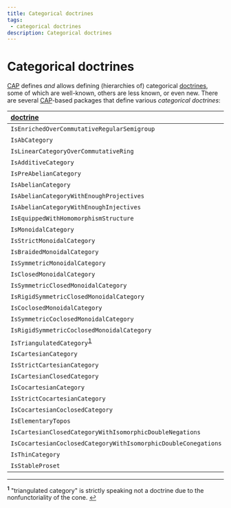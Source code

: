 ```yaml
---
title: Categorical doctrines
tags:
 - categorical doctrines
description: Categorical doctrines
---
```


# Categorical doctrines

[CAP][CAP] defines *and* allows defining (hierarchies of) categorical [doctrines][doctrine], some of which are well-known, others are less known, or even new.
There are several [CAP][CAP]-based packages that define various *categorical doctrines*:

| [doctrine][doctrine] | package        |
|:---------------------|:---------------|
| `IsEnrichedOverCommutativeRegularSemigroup` | [CAP][CAP] |
| `IsAbCategory` | [CAP][CAP] |
| `IsLinearCategoryOverCommutativeRing` | [CAP][CAP] |
| `IsAdditiveCategory` | [CAP][CAP] |
| `IsPreAbelianCategory` | [CAP][CAP] |
| `IsAbelianCategory` | [CAP][CAP] |
| `IsAbelianCategoryWithEnoughProjectives` | [CAP][CAP] |
| `IsAbelianCategoryWithEnoughInjectives` | [CAP][CAP] |
| `IsEquippedWithHomomorphismStructure` | [CAP][CAP] |
| `IsMonoidalCategory` | [MonoidalCategories][MonoidalCategories] |
| `IsStrictMonoidalCategory` | [MonoidalCategories][MonoidalCategories] |
| `IsBraidedMonoidalCategory` | [MonoidalCategories][MonoidalCategories] |
| `IsSymmetricMonoidalCategory` | [MonoidalCategories][MonoidalCategories] |
| `IsClosedMonoidalCategory` | [MonoidalCategories][MonoidalCategories] |
| `IsSymmetricClosedMonoidalCategory` | [MonoidalCategories][MonoidalCategories] |
| `IsRigidSymmetricClosedMonoidalCategory` | [MonoidalCategories][MonoidalCategories] |
| `IsCoclosedMonoidalCategory` | [MonoidalCategories][MonoidalCategories] |
| `IsSymmetricCoclosedMonoidalCategory` | [MonoidalCategories][MonoidalCategories] |
| `IsRigidSymmetricCoclosedMonoidalCategory` | [MonoidalCategories][MonoidalCategories] |
| `IsTriangulatedCategory`<sup id="a1">[1](#f1)</sup> | [TriangulatedCategories][TriangulatedCategories] |
| `IsCartesianCategory` | [Toposes][Toposes] |
| `IsStrictCartesianCategory` | [Toposes][Toposes] |
| `IsCartesianClosedCategory` | [Toposes][Toposes] |
| `IsCocartesianCategory` | [Toposes][Toposes] |
| `IsStrictCocartesianCategory` | [Toposes][Toposes] |
| `IsCocartesianCoclosedCategory` | [Toposes][Toposes] |
| `IsElementaryTopos` | [Toposes][Toposes] |
| `IsCartesianClosedCategoryWithIsomorphicDoubleNegations` | [Locales][Locales] |
| `IsCocartesianCoclosedCategoryWithIsomorphicDoubleConegations` | [Locales][Locales] |
| `IsThinCategory` | [Locales][Locales] |
| `IsStableProset` | [Locales][Locales] |

---

<sup><b id="f1">1</b></sup> "triangulated category" is strictly speaking not a doctrine due to the nonfunctoriality of the cone. [↩](#a1)<br>

<!-- BEGIN FOOTER -->

[doctrine]: https://ncatlab.org/nlab/show/doctrine/

[CAP]: https://homalg-project.github.io/pkg/CAP

[MonoidalCategories]: https://homalg-project.github.io/pkg/MonoidalCategories

[TriangulatedCategories]: https://homalg-project.github.io/pkg/TriangulatedCategories

[Toposes]: https://homalg-project.github.io/pkg/Toposes

[Locales]: https://homalg-project.github.io/pkg/Locales

<!-- END FOOTER -->
